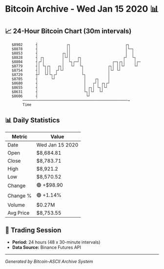 # Bitcoin Archive - Wed Jan 15 2020 📊

## 📈 24-Hour Bitcoin Chart (30m intervals)

```
   $8902      ┤             ┌┐                         ┌┐      
   $8878      ┤             ││                         │└─┐    
   $8853      ┤           ┌┐││                         │  │    
   $8828      ┤ ┌┐        │└┘│   ┌┐                   ┌┘  └┐   
   $8804      ┤┌┘│        │  └┐┌─┘│              ┌─┐┌┐│    │┌─ 
   $8779      ┤│ └┐┌┐   ┌┐│   └┘  └┐           ┌┐│ ││└┘    └┘  
   $8754      ┤│  │││  ┌┘└┘        │           │└┘ └┘          
   $8729      ┼┘  └┘└┐┌┘           └┐          │               
   $8705      ┤      └┘             │    ┌┐    │               
   $8680      ┤                     │   ┌┘│ ┌┐┌┘               
   $8655      ┤                     │ ┌┐│ └┐│└┘                
   $8631      ┤                     └┐│└┘  └┘                  
   $8606      ┤                      └┘                        
        ────────────────────────────────────────────────→
        Time
```

## 📊 Daily Statistics

| Metric | Value |
|--------|-------|
| Date | Wed Jan 15 2020 |
| Open | $8,684.81 |
| Close | $8,783.71 |
| High | $8,921.2 |
| Low | $8,570.52 |
| Change | 🟢 +$98.90 |
| Change % | 🟢 +1.14% |
| Volume | $0.27M |
| Avg Price | $8,753.55 |

## 📅 Trading Session

- **Period:** 24 hours (48 x 30-minute intervals)
- **Data Source:** Binance Futures API

---
*Generated by Bitcoin-ASCII Archive System*
